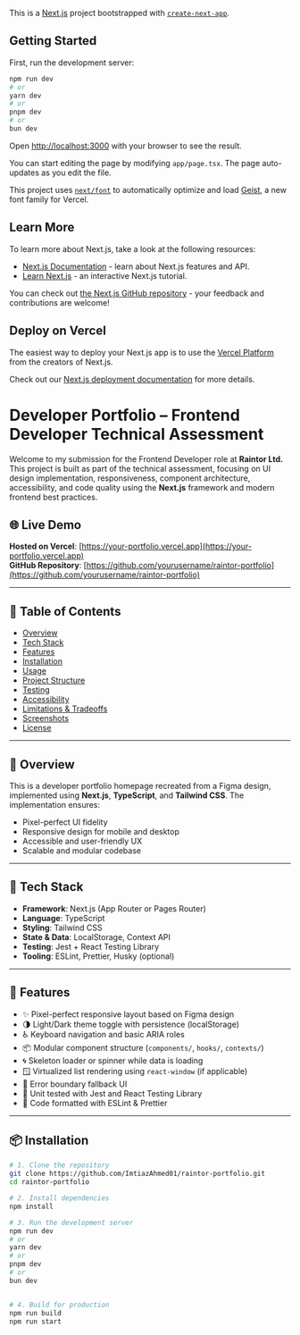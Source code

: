 This is a [Next.js](https://nextjs.org) project bootstrapped with [`create-next-app`](https://nextjs.org/docs/app/api-reference/cli/create-next-app).

## Getting Started

First, run the development server:

```bash
npm run dev
# or
yarn dev
# or
pnpm dev
# or
bun dev
```

Open [http://localhost:3000](http://localhost:3000) with your browser to see the result.

You can start editing the page by modifying `app/page.tsx`. The page auto-updates as you edit the file.

This project uses [`next/font`](https://nextjs.org/docs/app/building-your-application/optimizing/fonts) to automatically optimize and load [Geist](https://vercel.com/font), a new font family for Vercel.

## Learn More

To learn more about Next.js, take a look at the following resources:

- [Next.js Documentation](https://nextjs.org/docs) - learn about Next.js features and API.
- [Learn Next.js](https://nextjs.org/learn) - an interactive Next.js tutorial.

You can check out [the Next.js GitHub repository](https://github.com/vercel/next.js) - your feedback and contributions are welcome!

## Deploy on Vercel

The easiest way to deploy your Next.js app is to use the [Vercel Platform](https://vercel.com/new?utm_medium=default-template&filter=next.js&utm_source=create-next-app&utm_campaign=create-next-app-readme) from the creators of Next.js.

Check out our [Next.js deployment documentation](https://nextjs.org/docs/app/building-your-application/deploying) for more details.

# Developer Portfolio – Frontend Developer Technical Assessment

Welcome to my submission for the Frontend Developer role at **Raintor Ltd.** This project is built as part of the technical assessment, focusing on UI design implementation, responsiveness, component architecture, accessibility, and code quality using the **Next.js** framework and modern frontend best practices.

## 🌐 Live Demo

**Hosted on Vercel**: [https://your-portfolio.vercel.app](https://your-portfolio.vercel.app)  
**GitHub Repository**: [https://github.com/yourusername/raintor-portfolio](https://github.com/yourusername/raintor-portfolio)

---

## 📑 Table of Contents

- [Overview](#-overview)
- [Tech Stack](#-tech-stack)
- [Features](#-features)
- [Installation](#-installation)
- [Usage](#-usage)
- [Project Structure](#-project-structure)
- [Testing](#-testing)
- [Accessibility](#-accessibility)
- [Limitations & Tradeoffs](#-limitations--tradeoffs)
- [Screenshots](#-screenshots)
- [License](#-license)

---

## 📌 Overview

This is a developer portfolio homepage recreated from a Figma design, implemented using **Next.js**, **TypeScript**, and **Tailwind CSS**. The implementation ensures:

- Pixel-perfect UI fidelity
- Responsive design for mobile and desktop
- Accessible and user-friendly UX
- Scalable and modular codebase

---

## 🧰 Tech Stack

- **Framework**: Next.js (App Router or Pages Router)
- **Language**: TypeScript
- **Styling**: Tailwind CSS
- **State & Data**: LocalStorage, Context API
- **Testing**: Jest + React Testing Library
- **Tooling**: ESLint, Prettier, Husky (optional)

---

## 🎯 Features

- ✨ Pixel-perfect responsive layout based on Figma design
- 🌗 Light/Dark theme toggle with persistence (localStorage)
- ♿ Keyboard navigation and basic ARIA roles
- 📦 Modular component structure (`components/`, `hooks/`, `contexts/`)
- 🌀 Skeleton loader or spinner while data is loading
- 🪟 Virtualized list rendering using `react-window` (if applicable)
- 🚨 Error boundary fallback UI
- 🧪 Unit tested with Jest and React Testing Library
- 🧹 Code formatted with ESLint & Prettier

---

## 📦 Installation

```bash
# 1. Clone the repository
git clone https://github.com/ImtiazAhmed01/raintor-portfolio.git
cd raintor-portfolio

# 2. Install dependencies
npm install

# 3. Run the development server
npm run dev
# or
yarn dev
# or
pnpm dev
# or
bun dev


# 4. Build for production
npm run build
npm run start
